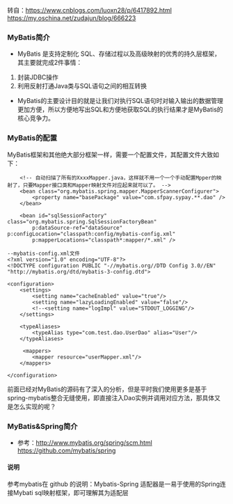 转自：https://www.cnblogs.com/luoxn28/p/6417892.html
https://my.oschina.net/zudajun/blog/666223

### MyBatis简介
- MyBatis 是支持定制化 SQL、存储过程以及高级映射的优秀的持久层框架，其主要就完成2件事情：
1. 封装JDBC操作
2. 利用反射打通Java类与SQL语句之间的相互转换
- MyBatis的主要设计目的就是让我们对执行SQL语句时对输入输出的数据管理更加方便，所以方便地写出SQL和方便地获取SQL的执行结果才是MyBatis的核心竞争力。

### MyBatis的配置
MyBatis框架和其他绝大部分框架一样，需要一个配置文件，其配置文件大致如下：
```language
   	<!-- 自动扫描了所有的XxxxMapper.java，这样就不用一个一个手动配置Mpper的映射了，只要Mapper接口类和Mapper映射文件对应起来就可以了。 -->
	<bean class="org.mybatis.spring.mapper.MapperScannerConfigurer">
		<property name="basePackage" value="com.sfpay.sypay.**.dao" />
	</bean>

	<bean id="sqlSessionFactory" class="org.mybatis.spring.SqlSessionFactoryBean"
		p:dataSource-ref="dataSource" p:configLocation="classpath:config/mybatis-config.xml"
		p:mapperLocations="classpath*:mapper/*.xml" />
```
```language
--mybatis-config.xml文件
<?xml version="1.0" encoding="UTF-8"?>
<!DOCTYPE configuration PUBLIC "-//mybatis.org//DTD Config 3.0//EN" "http://mybatis.org/dtd/mybatis-3-config.dtd">

<configuration>
    <settings>
        <setting name="cacheEnabled" value="true"/>
        <setting name="lazyLoadingEnabled" value="false"/>
        <!--<setting name="logImpl" value="STDOUT_LOGGING"/>
    </settings>

    <typeAliases>
        <typeAlias type="com.test.dao.UserDao" alias="User"/>
    </typeAliases>

     <mappers>
        <mapper resource="userMapper.xml"/>
    </mappers>

</configuration>
```
前面已经对MyBatis的源码有了深入的分析，但是平时我们使用更多是基于spring-mybatis整合无缝使用，即直接注入Dao实例并调用对应方法，那具体又是怎么实现的呢？

### MyBatis&Spring简介
- 参考：http://www.mybatis.org/spring/scm.html  https://github.com/mybatis/spring
#### 说明
参考mybatis在 github 的说明：Mybatis-Spring 适配器是一易于使用的Spring连接Mybati sql映射框架，即可理解其为适配层

